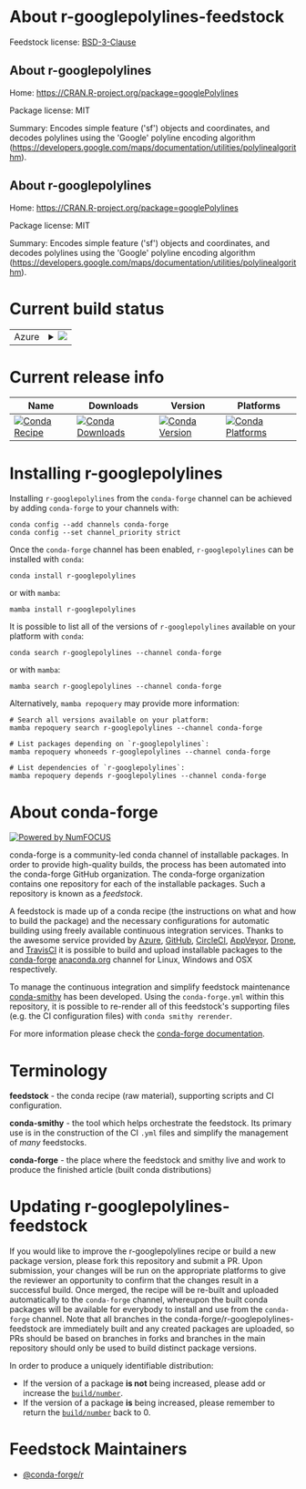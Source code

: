 About r-googlepolylines-feedstock
=================================

Feedstock license: [BSD-3-Clause](https://github.com/conda-forge/r-googlepolylines-feedstock/blob/main/LICENSE.txt)


About r-googlepolylines
-----------------------

Home: https://CRAN.R-project.org/package=googlePolylines

Package license: MIT

Summary: Encodes simple feature ('sf') objects and coordinates, and decodes polylines using the 'Google' polyline encoding algorithm (<https://developers.google.com/maps/documentation/utilities/polylinealgorithm>).

About r-googlepolylines
-----------------------

Home: https://CRAN.R-project.org/package=googlePolylines

Package license: MIT

Summary: Encodes simple feature ('sf') objects and coordinates, and decodes polylines using the 'Google' polyline encoding algorithm (<https://developers.google.com/maps/documentation/utilities/polylinealgorithm>).

Current build status
====================


<table>
    
  <tr>
    <td>Azure</td>
    <td>
      <details>
        <summary>
          <a href="https://dev.azure.com/conda-forge/feedstock-builds/_build/latest?definitionId=9442&branchName=main">
            <img src="https://dev.azure.com/conda-forge/feedstock-builds/_apis/build/status/r-googlepolylines-feedstock?branchName=main">
          </a>
        </summary>
        <table>
          <thead><tr><th>Variant</th><th>Status</th></tr></thead>
          <tbody><tr>
              <td>linux_64_r_base4.3</td>
              <td>
                <a href="https://dev.azure.com/conda-forge/feedstock-builds/_build/latest?definitionId=9442&branchName=main">
                  <img src="https://dev.azure.com/conda-forge/feedstock-builds/_apis/build/status/r-googlepolylines-feedstock?branchName=main&jobName=linux&configuration=linux%20linux_64_r_base4.3" alt="variant">
                </a>
              </td>
            </tr><tr>
              <td>linux_64_r_base4.4</td>
              <td>
                <a href="https://dev.azure.com/conda-forge/feedstock-builds/_build/latest?definitionId=9442&branchName=main">
                  <img src="https://dev.azure.com/conda-forge/feedstock-builds/_apis/build/status/r-googlepolylines-feedstock?branchName=main&jobName=linux&configuration=linux%20linux_64_r_base4.4" alt="variant">
                </a>
              </td>
            </tr><tr>
              <td>osx_64_r_base4.3</td>
              <td>
                <a href="https://dev.azure.com/conda-forge/feedstock-builds/_build/latest?definitionId=9442&branchName=main">
                  <img src="https://dev.azure.com/conda-forge/feedstock-builds/_apis/build/status/r-googlepolylines-feedstock?branchName=main&jobName=osx&configuration=osx%20osx_64_r_base4.3" alt="variant">
                </a>
              </td>
            </tr><tr>
              <td>osx_64_r_base4.4</td>
              <td>
                <a href="https://dev.azure.com/conda-forge/feedstock-builds/_build/latest?definitionId=9442&branchName=main">
                  <img src="https://dev.azure.com/conda-forge/feedstock-builds/_apis/build/status/r-googlepolylines-feedstock?branchName=main&jobName=osx&configuration=osx%20osx_64_r_base4.4" alt="variant">
                </a>
              </td>
            </tr><tr>
              <td>win_64_r_base4.3</td>
              <td>
                <a href="https://dev.azure.com/conda-forge/feedstock-builds/_build/latest?definitionId=9442&branchName=main">
                  <img src="https://dev.azure.com/conda-forge/feedstock-builds/_apis/build/status/r-googlepolylines-feedstock?branchName=main&jobName=win&configuration=win%20win_64_r_base4.3" alt="variant">
                </a>
              </td>
            </tr><tr>
              <td>win_64_r_base4.4</td>
              <td>
                <a href="https://dev.azure.com/conda-forge/feedstock-builds/_build/latest?definitionId=9442&branchName=main">
                  <img src="https://dev.azure.com/conda-forge/feedstock-builds/_apis/build/status/r-googlepolylines-feedstock?branchName=main&jobName=win&configuration=win%20win_64_r_base4.4" alt="variant">
                </a>
              </td>
            </tr>
          </tbody>
        </table>
      </details>
    </td>
  </tr>
</table>

Current release info
====================

| Name | Downloads | Version | Platforms |
| --- | --- | --- | --- |
| [![Conda Recipe](https://img.shields.io/badge/recipe-r--googlepolylines-green.svg)](https://anaconda.org/conda-forge/r-googlepolylines) | [![Conda Downloads](https://img.shields.io/conda/dn/conda-forge/r-googlepolylines.svg)](https://anaconda.org/conda-forge/r-googlepolylines) | [![Conda Version](https://img.shields.io/conda/vn/conda-forge/r-googlepolylines.svg)](https://anaconda.org/conda-forge/r-googlepolylines) | [![Conda Platforms](https://img.shields.io/conda/pn/conda-forge/r-googlepolylines.svg)](https://anaconda.org/conda-forge/r-googlepolylines) |

Installing r-googlepolylines
============================

Installing `r-googlepolylines` from the `conda-forge` channel can be achieved by adding `conda-forge` to your channels with:

```
conda config --add channels conda-forge
conda config --set channel_priority strict
```

Once the `conda-forge` channel has been enabled, `r-googlepolylines` can be installed with `conda`:

```
conda install r-googlepolylines
```

or with `mamba`:

```
mamba install r-googlepolylines
```

It is possible to list all of the versions of `r-googlepolylines` available on your platform with `conda`:

```
conda search r-googlepolylines --channel conda-forge
```

or with `mamba`:

```
mamba search r-googlepolylines --channel conda-forge
```

Alternatively, `mamba repoquery` may provide more information:

```
# Search all versions available on your platform:
mamba repoquery search r-googlepolylines --channel conda-forge

# List packages depending on `r-googlepolylines`:
mamba repoquery whoneeds r-googlepolylines --channel conda-forge

# List dependencies of `r-googlepolylines`:
mamba repoquery depends r-googlepolylines --channel conda-forge
```


About conda-forge
=================

[![Powered by
NumFOCUS](https://img.shields.io/badge/powered%20by-NumFOCUS-orange.svg?style=flat&colorA=E1523D&colorB=007D8A)](https://numfocus.org)

conda-forge is a community-led conda channel of installable packages.
In order to provide high-quality builds, the process has been automated into the
conda-forge GitHub organization. The conda-forge organization contains one repository
for each of the installable packages. Such a repository is known as a *feedstock*.

A feedstock is made up of a conda recipe (the instructions on what and how to build
the package) and the necessary configurations for automatic building using freely
available continuous integration services. Thanks to the awesome service provided by
[Azure](https://azure.microsoft.com/en-us/services/devops/), [GitHub](https://github.com/),
[CircleCI](https://circleci.com/), [AppVeyor](https://www.appveyor.com/),
[Drone](https://cloud.drone.io/welcome), and [TravisCI](https://travis-ci.com/)
it is possible to build and upload installable packages to the
[conda-forge](https://anaconda.org/conda-forge) [anaconda.org](https://anaconda.org/)
channel for Linux, Windows and OSX respectively.

To manage the continuous integration and simplify feedstock maintenance
[conda-smithy](https://github.com/conda-forge/conda-smithy) has been developed.
Using the ``conda-forge.yml`` within this repository, it is possible to re-render all of
this feedstock's supporting files (e.g. the CI configuration files) with ``conda smithy rerender``.

For more information please check the [conda-forge documentation](https://conda-forge.org/docs/).

Terminology
===========

**feedstock** - the conda recipe (raw material), supporting scripts and CI configuration.

**conda-smithy** - the tool which helps orchestrate the feedstock.
                   Its primary use is in the construction of the CI ``.yml`` files
                   and simplify the management of *many* feedstocks.

**conda-forge** - the place where the feedstock and smithy live and work to
                  produce the finished article (built conda distributions)


Updating r-googlepolylines-feedstock
====================================

If you would like to improve the r-googlepolylines recipe or build a new
package version, please fork this repository and submit a PR. Upon submission,
your changes will be run on the appropriate platforms to give the reviewer an
opportunity to confirm that the changes result in a successful build. Once
merged, the recipe will be re-built and uploaded automatically to the
`conda-forge` channel, whereupon the built conda packages will be available for
everybody to install and use from the `conda-forge` channel.
Note that all branches in the conda-forge/r-googlepolylines-feedstock are
immediately built and any created packages are uploaded, so PRs should be based
on branches in forks and branches in the main repository should only be used to
build distinct package versions.

In order to produce a uniquely identifiable distribution:
 * If the version of a package **is not** being increased, please add or increase
   the [``build/number``](https://docs.conda.io/projects/conda-build/en/latest/resources/define-metadata.html#build-number-and-string).
 * If the version of a package **is** being increased, please remember to return
   the [``build/number``](https://docs.conda.io/projects/conda-build/en/latest/resources/define-metadata.html#build-number-and-string)
   back to 0.

Feedstock Maintainers
=====================

* [@conda-forge/r](https://github.com/conda-forge/r/)

